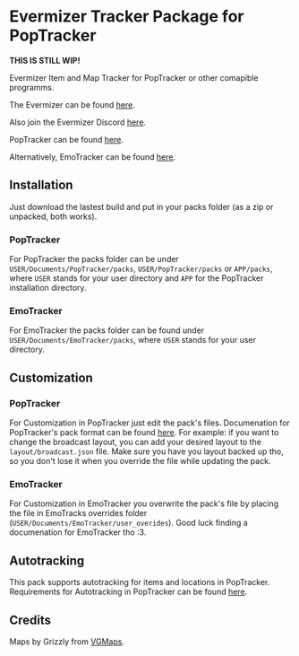 # Evermizer Tracker Package for PopTracker

**THIS IS STILL WIP!**

Evermizer Item and Map Tracker for PopTracker or other comapible programms.

The Evermizer can be found [here](https://evermizer.com).

Also join the Evermizer Discord [here](https://discord.gg/MSJqgMtGY2).

PopTracker can be found [here](https://github.com/black-sliver/PopTracker/releases).

Alternatively, EmoTracker can be found [here](https://emotracker.net).

## Installation

Just download the lastest build and put in your packs folder (as a zip or unpacked, both works).

### PopTracker

For PopTracker the packs folder can be under `USER/Documents/PopTracker/packs`, `USER/PopTracker/packs` or `APP/packs`, where `USER` stands for your user directory and `APP` for the PopTracker installation directory.

### EmoTracker

For EmoTracker the packs folder can be found under `USER/Documents/EmoTracker/packs`, where `USER` stands for your user directory.

## Customization

### PopTracker

For Customization in PopTracker just edit the pack's files. Documenation for PopTracker's pack format can be found [here](https://github.com/black-sliver/PopTracker/blob/master/doc/PACKS.md).
For example: if you want to change the broadcast layout, you can add your desired layout to the `layout/broadcast.json` file.
Make sure you have you layout backed up tho, so you don't lose it when you override the file while updating the pack.

### EmoTracker

For Customization in EmoTracker you overwrite the pack's file by placing the file in EmoTracks overrides folder (`USER/Documents/EmoTracker/user_overides`). Good luck finding a documenation for EmoTracker tho :3.

## Autotracking

This pack supports autotracking for items and locations in PopTracker. Requirements for Autotracking in PopTracker can be found [here](https://github.com/black-sliver/PopTracker/#auto-tracking).

## Credits

Maps by Grizzly from [VGMaps](https://www.vgmaps.com/Atlas/SuperNES/index.htm#SecretOfEvermore).
